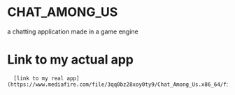 # CHAT_AMONG_US
a chatting application made in a game engine

# Link to my actual app
      [link to my real app](https://www.mediafire.com/file/3qq0bz28xoy0ty9/Chat_Among_Us.x86_64/file)
